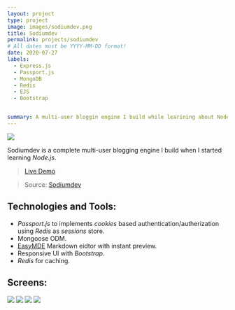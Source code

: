```yaml
---
layout: project
type: project
image: images/sodiumdev.png
title: Sodiumdev
permalink: projects/sodiumdev
# All dates must be YYYY-MM-DD format!
date: 2020-07-27
labels:
  - Express.js
  - Passport.js
  - MongoDB
  - Redis
  - EJS
  - Bootstrap


summary: A multi-user bloggin engine I build while learining about Node and Express.js.
---
```


<img class="ui medium right floated rounded image" src="../images/sodiumdev-1.png">

Sodiumdev is a complete multi-user blogging engine I build when I started learning *Node.js*.

> [Live Demo](https://sodiumdev.herokuapp.com/)

> Source: <a href="https://github.com/3omer/sodiumdev"><i class="large github icon"></i>Sodiumdev</a>

## Technologies and Tools:
- *Passport.js* to implements *cookies* based authentication/autherization using *Redis* as *sessions* store.
- Mongoose ODM.
- [EasyMDE](https://github.com/Ionaru/easy-markdown-editor) Markdown eidtor with instant preview.
- Responsive UI with *Bootstrap*.
- *Redis* for caching.

## Screens:
<div class="ui images">
  <img class="ui centered big image" src="../images/sodiumdev-1.png">
  <img class="ui medium image" src="../images/sodiumdev-2.png">
  <img class="ui medium image" src="../images/sodiumdev-3.png">
  <img class="ui medium image" src="../images/sodiumdev-4.png">
</div>
